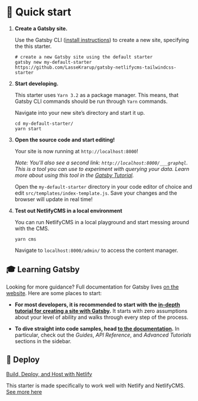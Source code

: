 # 🚀 Quick start

1.  **Create a Gatsby site.**

    Use the Gatsby CLI ([install instructions](https://www.gatsbyjs.com/docs/tutorial/part-0/#gatsby-cli)) to create a new site, specifying the this starter.

    ```shell
    # create a new Gatsby site using the default starter
    gatsby new my-default-starter https://github.com/LasseKrarup/gatsby-netlifycms-tailwindcss-starter
    ```

1.  **Start developing.**

    This starter uses `Yarn 3.2` as a package manager. This means, that Gatsby CLI commands should be run through `Yarn` commands.

    Navigate into your new site’s directory and start it up.

    ```shell
    cd my-default-starter/
    yarn start
    ```

1.  **Open the source code and start editing!**

    Your site is now running at `http://localhost:8000`!

    _Note: You'll also see a second link: _`http://localhost:8000/___graphql`_. This is a tool you can use to experiment with querying your data. Learn more about using this tool in the [Gatsby Tutorial](https://www.gatsbyjs.com/docs/tutorial/part-4/#use-graphiql-to-explore-the-data-layer-and-write-graphql-queries)._

    Open the `my-default-starter` directory in your code editor of choice and edit `src/templates/index-template.js`. Save your changes and the browser will update in real time!

1.  **Test out NetlifyCMS in a local environment**
    
    You can run NetlifyCMS in a local playground and start messing around with the CMS.

    ```shell
    yarn cms
    ```

    Navigate to `localhost:8000/admin/` to access the content manager.

## 🎓 Learning Gatsby

Looking for more guidance? Full documentation for Gatsby lives [on the website](https://www.gatsbyjs.com/). Here are some places to start:

- **For most developers, it is recommended to start with the [in-depth tutorial for creating a site with Gatsby](https://www.gatsbyjs.com/tutorial/).** It starts with zero assumptions about your level of ability and walks through every step of the process.

- **To dive straight into code samples, head [to the documentation](https://www.gatsbyjs.com/docs/).** In particular, check out the _Guides_, _API Reference_, and _Advanced Tutorials_ sections in the sidebar.

## 💫 Deploy

[Build, Deploy, and Host with Netlify](https://www.netlify.com/)

This starter is made specifically to work well with Netlify and NetlifyCMS.
[See more here](https://www.netlifycms.org/docs/gatsby/)
